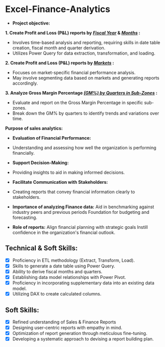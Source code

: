 # Excel-Finance-Analytics

- **Project objective:** 

**1. Create Profit and Loss (P&L) reports by _[Fiscal Year](https://github.com/ankitsingh279110/Excel-Finance-Analytics/blob/main/P%20%26%20L%20by%20Fiscal%20Years.pdf)_ & _[Months](https://github.com/ankitsingh279110/Excel-Finance-Analytics/blob/main/P%20%26%20L%20by%20Fiscal%20Months.pdf)_ :**

   - Involves time-based analysis and reporting, requiring skills in date table creation, fiscal month and quarter derivation.
   - Utilizes Power Query for data extraction, transformation, and loading.
  
**2. Create Profit and Loss (P&L) reports by _[Markets](https://github.com/ankitsingh279110/Excel-Finance-Analytics/blob/main/P%20%26%20L%20for%20markets.pdf)_ :**

   - Focuses on market-specific financial performance analysis.
   - May involve segmenting data based on markets and generating reports accordingly.
  
**3. Analyze Gross Margin Percentage _[(GM%) by Quarters in Sub-Zones](https://github.com/ankitsingh279110/Excel-Finance-Analytics/blob/main/GM%25%20by%20Quarters(sub_zone).pdf)_ :**

   - Evaluate and report on the Gross Margin Percentage in specific sub-zones.
   - Break down the GM% by quarters to identify trends and variations over time.
   
**Purpose of sales analytics:**
  - **Evaluation of Financial Performance:**
   - Understanding and assessing how well the organization is performing financially.
 -  **Support Decision-Making:**
   - Providing insights to aid in making informed decisions.
 -  **Facilitate Communication with Stakeholders:**
   - Creating reports that convey financial information clearly to stakeholders.

- **Importance of analyzing Finance data:** Aid in benchmarking against industry peers and previous periods Foundation for budgeting and forecasting.

- **Role of reports:** Align financial planning with strategic goals Instill confidence in the organization's financial outlook.


## Technical & Soft Skills:
- [x]	Proficiency in ETL methodology (Extract, Transform, Load).
- [x]	Skills to generate a date table using Power Query.
- [x]	Ability to derive fiscal months and quarters.
- [x]	Establishing data model relationships with Power Pivot.
- [x]	Proficiency in incorporating supplementary data into an existing data model.
- [x]	Utilizing DAX to create calculated columns.

## Soft Skills:
- [x]	Refined understanding of Sales & Finance Reports
- [x]	Designing user-centric reports with empathy in mind.
- [x]	Optimization of report generation through meticulous fine-tuning.
- [x]	Developing a systematic approach to devising a report building plan.

